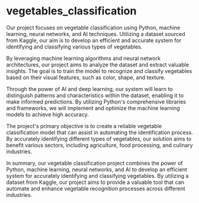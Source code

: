 # vegetables_classification
Our project focuses on vegetable classification using Python, machine learning, neural networks, and AI techniques. Utilizing a dataset sourced from Kaggle, our aim is to develop an efficient and accurate system for identifying and classifying various types of vegetables.

By leveraging machine learning algorithms and neural network architectures, our project aims to analyze the dataset and extract valuable insights. The goal is to train the model to recognize and classify vegetables based on their visual features, such as color, shape, and texture.

Through the power of AI and deep learning, our system will learn to distinguish patterns and characteristics within the dataset, enabling it to make informed predictions. By utilizing Python's comprehensive libraries and frameworks, we will implement and optimize the machine learning models to achieve high accuracy.

The project's primary objective is to create a reliable vegetable classification model that can assist in automating the identification process. By accurately identifying different types of vegetables, our solution aims to benefit various sectors, including agriculture, food processing, and culinary industries.

In summary, our vegetable classification project combines the power of Python, machine learning, neural networks, and AI to develop an efficient system for accurately identifying and classifying vegetables. By utilizing a dataset from Kaggle, our project aims to provide a valuable tool that can automate and enhance vegetable recognition processes across different industries.
